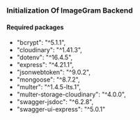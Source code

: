 ### Initialization Of ImageGram Backend

#### Required packages

- "bcrypt": "^5.1.1",
- "cloudinary": "^1.41.3",
- "dotenv": "^16.4.5",
- "express": "^4.21.1",
- "jsonwebtoken": "^9.0.2",
- "mongoose": "^8.7.2",
- "multer": "^1.4.5-lts.1",
- "multer-storage-cloudinary": "^4.0.0",
- "swagger-jsdoc": "^6.2.8",
- "swagger-ui-express": "^5.0.1"
